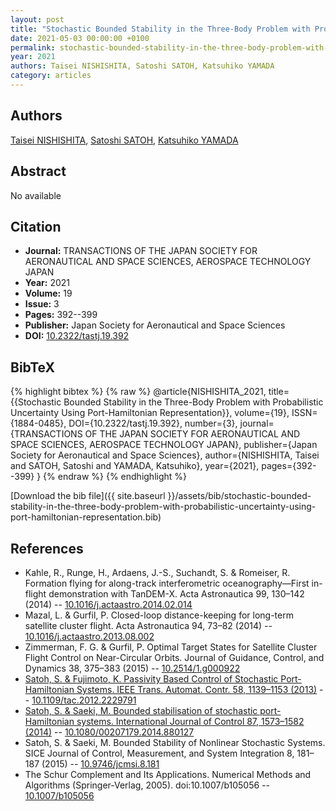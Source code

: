 ```yaml
---
layout: post
title: "Stochastic Bounded Stability in the Three-Body Problem with Probabilistic Uncertainty Using Port-Hamiltonian Representation"
date: 2021-05-03 00:00:00 +0100
permalink: stochastic-bounded-stability-in-the-three-body-problem-with-probabilistic-uncertainty-using-port-hamiltonian-representation
year: 2021
authors: Taisei NISHISHITA, Satoshi SATOH, Katsuhiko YAMADA
category: articles
---
```

 
## Authors
[Taisei NISHISHITA](authors/taisei-nishishita), [Satoshi SATOH](authors/satoshi-satoh), [Katsuhiko YAMADA](authors/katsuhiko-yamada)
 
## Abstract
No  available
 
## Citation
- **Journal:** TRANSACTIONS OF THE JAPAN SOCIETY FOR AERONAUTICAL AND SPACE SCIENCES, AEROSPACE TECHNOLOGY JAPAN
- **Year:** 2021
- **Volume:** 19
- **Issue:** 3
- **Pages:** 392--399
- **Publisher:** Japan Society for Aeronautical and Space Sciences
- **DOI:** [10.2322/tastj.19.392](https://doi.org/10.2322/tastj.19.392)
 
## BibTeX
{% highlight bibtex %}
{% raw %}
@article{NISHISHITA_2021,
  title={{Stochastic Bounded Stability in the Three-Body Problem with Probabilistic Uncertainty Using Port-Hamiltonian Representation}},
  volume={19},
  ISSN={1884-0485},
  DOI={10.2322/tastj.19.392},
  number={3},
  journal={TRANSACTIONS OF THE JAPAN SOCIETY FOR AERONAUTICAL AND SPACE SCIENCES, AEROSPACE TECHNOLOGY JAPAN},
  publisher={Japan Society for Aeronautical and Space Sciences},
  author={NISHISHITA, Taisei and SATOH, Satoshi and YAMADA, Katsuhiko},
  year={2021},
  pages={392--399}
}
{% endraw %}
{% endhighlight %}
 
[Download the bib file]({{ site.baseurl }}/assets/bib/stochastic-bounded-stability-in-the-three-body-problem-with-probabilistic-uncertainty-using-port-hamiltonian-representation.bib)
 
## References
- Kahle, R., Runge, H., Ardaens, J.-S., Suchandt, S. & Romeiser, R. Formation flying for along-track interferometric oceanography—First in-flight demonstration with TanDEM-X. Acta Astronautica 99, 130–142 (2014) -- [10.1016/j.actaastro.2014.02.014](https://doi.org/10.1016/j.actaastro.2014.02.014)
- Mazal, L. & Gurfil, P. Closed-loop distance-keeping for long-term satellite cluster flight. Acta Astronautica 94, 73–82 (2014) -- [10.1016/j.actaastro.2013.08.002](https://doi.org/10.1016/j.actaastro.2013.08.002)
- Zimmerman, F. G. & Gurfil, P. Optimal Target States for Satellite Cluster Flight Control on Near-Circular Orbits. Journal of Guidance, Control, and Dynamics 38, 375–383 (2015) -- [10.2514/1.g000922](https://doi.org/10.2514/1.g000922)
- [Satoh, S. & Fujimoto, K. Passivity Based Control of Stochastic Port-Hamiltonian Systems. IEEE Trans. Automat. Contr. 58, 1139–1153 (2013)](passivity-based-control-of-stochastic-port-hamiltonian-systems) -- [10.1109/tac.2012.2229791](https://doi.org/10.1109/tac.2012.2229791)
- [Satoh, S. & Saeki, M. Bounded stabilisation of stochastic port-Hamiltonian systems. International Journal of Control 87, 1573–1582 (2014)](bounded-stabilisation-of-stochastic-port-hamiltonian-systems) -- [10.1080/00207179.2014.880127](https://doi.org/10.1080/00207179.2014.880127)
- Satoh, S. & Saeki, M. Bounded Stability of Nonlinear Stochastic Systems. SICE Journal of Control, Measurement, and System Integration 8, 181–187 (2015) -- [10.9746/jcmsi.8.181](https://doi.org/10.9746/jcmsi.8.181)
- The Schur Complement and Its Applications. Numerical Methods and Algorithms (Springer-Verlag, 2005). doi:10.1007/b105056 -- [10.1007/b105056](https://doi.org/10.1007/b105056)

